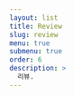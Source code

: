 ```yaml
---
layout: list
title: Review
slug: review
menu: true
submenu: true
order: 6
description: >
  리뷰.
---
```

